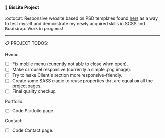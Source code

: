 ####  :musical_keyboard:  BisLite Project

:octocat: Responsive website based on PSD templates found [here](https://github.com/dindigital/teste-frontend-2015) as a way to test myself and demonstrate my newly acquired skills in SCSS and Bootstrap. Work in progress!
***
:clipboard: PROJECT TODOS:

Home:
- [ ] Fix mobile menu (currently not able to close when open).
- [ ] Make carousel responsive (currently a simple .png image).
- [ ] Try to make Client's section more responsive-friendly.
- [ ] Create some SASS magic to reuse properties that are equal on all the project pages.
- [ ] Final quality checkup.

Portfolio:
- [ ] Code Portfolio page.

Contact:
- [ ] Code Contact page.
